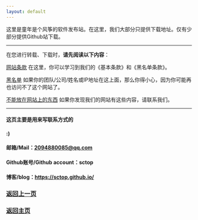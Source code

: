 ```yaml
---
layout: default
---
```


这里是童年是个风筝的软件发布站。在这里，我们大部分只提供下载地址。仅有少部分提供Github站下载。

----------

在您进行转载、下载时，**请先阅读以下内容**：

[网站条款](Warning.md)                             在这里，你可以学习到我们的《基本条款》和《黑名单条款》。

[黑名单](BlackList.md)                             如果你的团队/公司/姓名或IP地址在这上面，那么你得小心，因为你可能再也访问不了这个网站了。

[不能放在网站上的东西](DoNotInputThingsList.md)     如果你发现我们的网站有这些内容，请联系我们。

-----------

#### 这页主要是用来写联系方式的
#### :)
#### 邮箱/Mail：2094880085@qq.com
#### Github账号/Github account：sctop
#### 博客/blog：https://sctop.github.io/

### <a href="javascript :;" onClick="javascript :history.back(-1);">返回上一页</a>
### [返回主页](https://sctop.github.io/Micro-Soft/)

